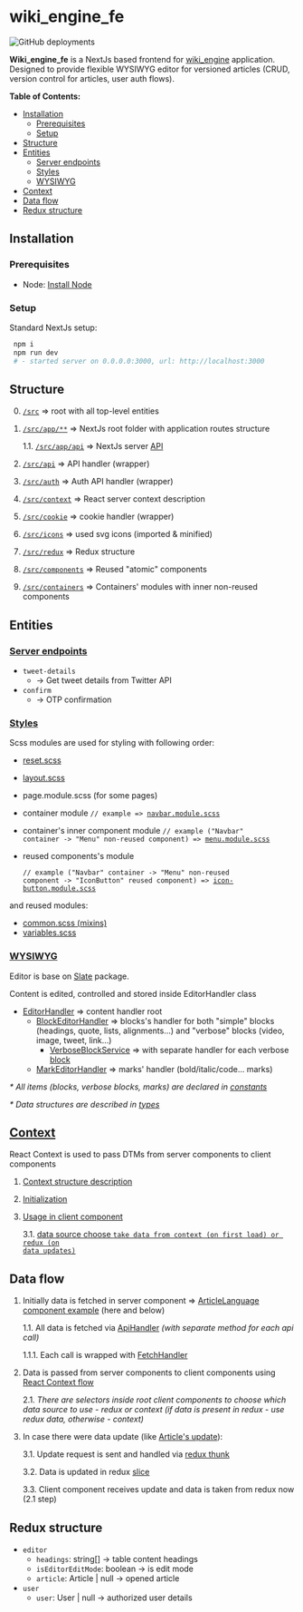 # wiki_engine_fe

![GitHub deployments](https://img.shields.io/github/deployments/petrenkoVitaliy/wiki_engine_fe/Production)

<b>Wiki_engine_fe</b> is a NextJs based frontend for [wiki_engine](https://github.com/petrenkoVitaliy/wiki_engine) application. Designed to provide flexible WYSIWYG editor for versioned articles (CRUD, version control for articles, user auth flows).

**Table of Contents:**

- [Installation](#installation)
  - [Prerequisites](#prerequisites)
  - [Setup](#setup)
- [Structure](#structure)
- [Entities](#entities)
  - [Server endpoints](#server-endpoints)
  - [Styles](#styles)
  - [WYSIWYG](#wysiwyg)
- [Context](#context)
- [Data flow](#data-flow)
- [Redux structure](#redux-structure)

## Installation

### Prerequisites

- Node: [Install Node](https://nodejs.org/en)

### Setup

Standard NextJs setup:

```sh
 npm i
 npm run dev
 # - started server on 0.0.0.0:3000, url: http://localhost:3000
```

## Structure

0. [`/src`](src) => root with all top-level entities
1. [`/src/app/**`](src/app) => NextJs root folder with application routes structure

   1.1. [`/src/app/api`](src/app/api) => NextJs server [API](#server-endpoints)

2. [`/src/api`](/src/api) => API handler (wrapper)
3. [`/src/auth`](/src/auth) => Auth API handler (wrapper)
4. [`/src/context`](/src/context) => React server context description
5. [`/src/cookie`](/src/cookie) => cookie handler (wrapper)
6. [`/src/icons`](/src/icons) => used svg icons (imported & minified)
7. [`/src/redux`](/src/redux) => Redux structure
8. [`/src/components`](/src/components) => Reused "atomic" components
9. [`/src/containers`](/src/containers) => Containers' modules with inner non-reused components

## Entities

### [Server endpoints](src/app/api)

- `tweet-details`
  - -> Get tweet details from Twitter API
- `confirm`
  - -> OTP confirmation

### [Styles](src/styles)

Scss modules are used for styling
with following order:

- [reset.scss](src/styles/reset.scss)
- [layout.scss](src/app/layout.module.scss)
- page.module.scss (for some pages)
- container module <code>// example => [navbar.module.scss](src/containers/navbar/navbar.module.scss)</code>
- container's inner component module <code>// example ("Navbar" container -> "Menu" non-reused component) => [menu.module.scss](src/containers/navbar/menu/menu.module.scss)</code>
- reused components's module

  <code>// example ("Navbar" container -> "Menu" non-reused component -> "IconButton" reused component) => [icon-button.module.scss](src/components/icon-button/icon-button.module.scss)</code>

and reused modules:

- [common.scss (mixins)](src/styles/common.scss)
- [variables.scss](src/styles/variables.scss)

### [WYSIWYG](src/containers/wysiwyg/wysiwyg-editor.tsx)

Editor is base on [Slate](https://github.com/ianstormtaylor/slate) package.

Content is edited, controlled and stored inside EditorHandler class

- [EditorHandler](src/containers/wysiwyg/handlers/editor-handler/editor.handler.ts) => content handler root
  - [BlockEditorHandler](src/containers/wysiwyg/handlers/editor-handler/block-editor.handler.ts) => blocks's handler for both "simple" blocks (headings, quote, lists, alignments...) and "verbose" blocks (video, image, tweet, link...)
    - [VerboseBlockService](src/services/verbose-block/verbose-block.service.ts) => with separate handler for each verbose [block](src/services/verbose-block/block-service/blocks)
  - [MarkEditorHandler](src/containers/wysiwyg/handlers/editor-handler/mark-editor.handler.ts) => marks' handler (bold/italic/code... marks)

<i>\* All items (blocks, verbose blocks, marks) are declared in [constants](src/containers/wysiwyg/elements.ts)</i>

<i>\* Data structures are described in [types](src/containers/wysiwyg/types.ts)</i>

## [Context](src/context)

React Context is used to pass DTMs from server components to client components

1. [Context structure description](src/context/article-version-context.ts)
2. [Initialization](src/app/[article]/[language]/history/page.tsx#L38)
3. [Usage in client component](src/containers/article-history/article-content/article-content.tsx#L19)

   3.1. [data source choose <code>take data from context (on first load) or redux (on data updates)</code>](src/containers/article-history/article-content/article-content.tsx#L25)

## Data flow

1. Initially data is fetched in server component => [ArticleLanguage component example](src/app/[article]/[language]/page.tsx#L60) (here and below)

   1.1. All data is fetched via [ApiHandler](src/api/api-handler/api.handler.ts) <i>(with separate method for each api call)</i>

   1.1.1. Each call is wrapped with [FetchHandler](src/api/api-handler/fetch.handler.ts)

2. Data is passed from server components to client components using [React Context flow](#context)

   2.1. <i>There are selectors inside root client components to choose which data source to use - redux or context (if data is present in redux - use redux data, otherwise - context)</i>

3. In case there were data update (like [Article's update](src/containers/article-section/article-content/article-bar/edit-article-bar/edit-article-bar.tsx#L156)):

   3.1. Update request is sent and handled via [redux thunk](src/redux/stores/editor/editor.thunk.ts#L159)

   3.2. Data is updated in redux [slice](src/redux/stores/editor/editor.slice.ts#L44)

   3.3. Client component receives update and data is taken from redux now (2.1 step)

## Redux structure

- `editor`
  - `headings`: string[] -> table content headings
  - `isEditorEditMode`: boolean -> is edit mode
  - `article`: Article | null -> opened article
- `user`
  - `user`: User | null -> authorized user details
